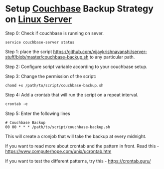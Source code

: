 # Setup [Couchbase](https://www.couchbase.com/) Backup Strategy on [Linux Server](https://en.wikipedia.org/wiki/Linux)

Step 0: Check if couchbase is running on sever.

```closure
service couchbase-server status
```

Step 1: place the script <https://github.com/vijaykrishnavanshi/server-stuff/blob/master/couchbase-backup.sh> to any particular path.

Step 2: Configure script variable according to your couchbase setup.

Step 3: Change the permission of the script:

```closure
chomd +x /path/to/script/couchbase-backup.sh
```

Step 4: Add a crontab that will run the script on a repeat interval.

```clojure
crontab -e
```

Step 5: Enter the following lines

```closure
# Couchbase Backup
00 00 * * * /path/to/script/couchbase-backup.sh
```

This will create a cronjob that will take the  backup at every midnight.

If you want to read more about crontab and the pattern in front. Read this - <https://www.computerhope.com/unix/ucrontab.htm>

If you want to test the different patterns, try this - <https://crontab.guru/>
